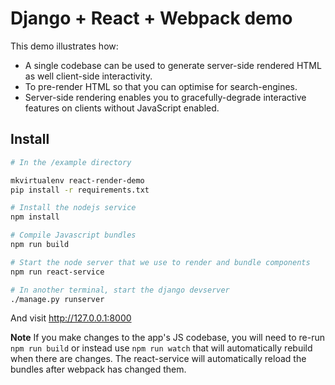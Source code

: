 Django + React + Webpack demo
=============================

This demo illustrates how:
- A single codebase can be used to generate server-side 
rendered HTML as well client-side interactivity.
- To pre-render HTML so that you can optimise for search-engines.
- Server-side rendering enables you to gracefully-degrade 
interactive features on clients without JavaScript enabled.


Install
-------

```bash
# In the /example directory

mkvirtualenv react-render-demo
pip install -r requirements.txt

# Install the nodejs service
npm install

# Compile Javascript bundles
npm run build

# Start the node server that we use to render and bundle components
npm run react-service

# In another terminal, start the django devserver
./manage.py runserver
```

And visit http://127.0.0.1:8000

**Note** If you make changes to the app's JS codebase, you will need to re-run `npm run build` or instead use
`npm run watch` that will automatically rebuild when there are changes. The react-service will automatically reload
the bundles after webpack has changed them.
